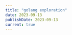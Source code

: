 ```yaml
---
title: "golang exploration"
date: 2023-09-13
publishDate: 2023-09-13
current: true
---
```


<!-- Nothing here will be shown to the user. -->
